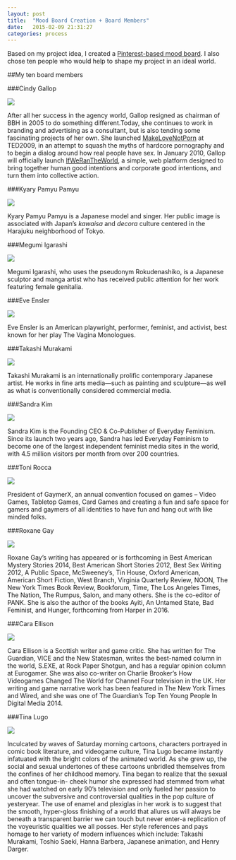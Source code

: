 ```yaml
---
layout: post
title:  "Mood Board Creation + Board Members"
date:   2015-02-09 21:31:27
categories: process
---
```

Based on my project idea, I created a [Pinterest-based mood board](https://www.pinterest.com/iarecatt/my-thesis-project/). I also chose ten people who would help to shape my project in an ideal world.

##My ten board members

###Cindy Gallop

![](/assets/img/process-board/1-gallop.jpg)

After all her success in the agency world, Gallop resigned as chairman of BBH in 2005 to do something different.Today, she continues to work in branding and advertising as a consultant, but is also tending some fascinating projects of her own. She launched [MakeLoveNotPorn](http://www.makelovenotporn.com/) at TED2009, in an attempt to squash the myths of hardcore pornography and to begin a dialog around how real people have sex.  In January 2010, Gallop will officially launch [IfWeRanTheWorld](http://www.ifwerantheworld.com/), a simple, web platform designed to bring together human good intentions and corporate good intentions, and turn them into collective action.

###Kyary Pamyu Pamyu

![](/assets/img/process-board/2-kyary.jpg)

Kyary Pamyu Pamyu is a Japanese model and singer. Her public image is associated with Japan’s *kawaisa* and *decora* culture centered in the Harajuku neighborhood of Tokyo.

###Megumi Igarashi

![](/assets/img/process-board/3-igarashi.jpg)

Megumi Igarashi, who uses the pseudonym Rokudenashiko, is a Japanese sculptor and manga artist who has received public attention for her work featuring female genitalia.

###Eve Ensler

![](/assets/img/process-board/4-ensler.jpg)

Eve Ensler is an American playwright, performer, feminist, and activist, best known for her play The Vagina Monologues.

###Takashi Murakami

![](/assets/img/process-board/5-murakami.jpg)

Takashi Murakami is an internationally prolific contemporary Japanese artist. He works in fine arts media—such as painting and sculpture—as well as what is conventionally considered commercial media.

###Sandra Kim

![](/assets/img/process-board/6-kim.png)

Sandra Kim is the Founding CEO & Co-Publisher of Everyday Feminism. Since its launch two years ago, Sandra has led Everyday Feminism to become one of the largest independent feminist media sites in the world, with 4.5 million visitors per month from over 200 countries.

###Toni Rocca

![](/assets/img/process-board/7-rocca.jpg)

President of GaymerX, an annual convention focused on games – Video Games, Tabletop Games, Card Games and creating a fun and safe space for gamers and gaymers of all identities to have fun and hang out with like minded folks.

###Roxane Gay

![](/assets/img/process-board/8-gay.jpg)

Roxane Gay’s writing has appeared or is forthcoming in Best American Mystery Stories 2014, Best American Short Stories 2012, Best Sex Writing 2012, A Public Space, McSweeney’s, Tin House, Oxford American, American Short Fiction, West Branch, Virginia Quarterly Review, NOON, The New York Times Book Review, Bookforum, Time, The Los Angeles Times, The Nation, The Rumpus, Salon, and many others. She is the co-editor of PANK. She is also the author of the books Ayiti, An Untamed State, Bad Feminist, and Hunger, forthcoming from Harper in 2016.

###Cara Ellison

![](/assets/img/process-board/9-ellison.jpg)

Cara Ellison is a Scottish writer and game critic. She has written for The Guardian, VICE and the New Statesman, writes the best-named column in the world, S.EXE, at Rock Paper Shotgun, and has a regular opinion column at Eurogamer. She was also co-writer on Charlie Brooker’s How Videogames Changed The World for Channel Four television in the UK. Her writing and game narrative work has been featured in The New York Times and Wired, and she was one of The Guardian’s Top Ten Young People In Digital Media 2014.

###Tina Lugo

![](/assets/img/process-board/10-lugo.jpg)

Inculcated by waves of Saturday morning cartoons, characters portrayed in comic book literature, and videogame culture, Tina Lugo became instantly infatuated with the bright colors of the animated world. As she grew up, the social and sexual undertones of these cartoons unbridled themselves from the confines of her childhood memory. Tina began to realize that the sexual and often tongue-in- cheek humor she expressed had stemmed from what she had watched on early 90’s television and only fueled her passion to uncover the subversive and controversial qualities in the pop culture of yesteryear. The use of enamel and plexiglas in her work is to suggest that the smooth, hyper-gloss finishing of a world that allures us will always be beneath a transparent barrier we can touch but never enter-a replication of the voyeuristic qualities we all posses. Her style references and pays homage to her variety of modern influences which include: Takashi Murakami, Toshio Saeki, Hanna Barbera, Japanese animation, and Henry Darger.

